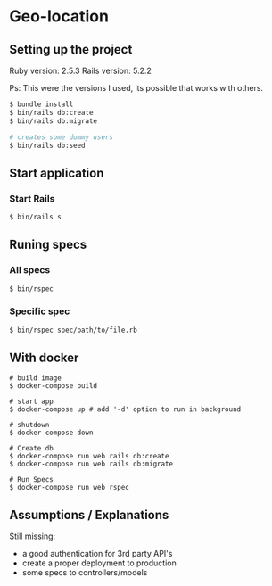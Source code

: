 # Geo-location

## Setting up the project

Ruby version: 2.5.3
Rails version: 5.2.2

Ps: This were the versions I used, its possible that works with others.

```bash
$ bundle install
$ bin/rails db:create
$ bin/rails db:migrate

# creates some dummy users
$ bin/rails db:seed
```

## Start application

### Start Rails
```bash
$ bin/rails s
```

## Runing specs

### All specs
```bash
$ bin/rspec 
```

### Specific spec
```bash
$ bin/rspec spec/path/to/file.rb
```

## With docker
```
# build image
$ docker-compose build

# start app
$ docker-compose up # add '-d' option to run in background

# shutdown
$ docker-compose down

# Create db
$ docker-compose run web rails db:create
$ docker-compose run web rails db:migrate

# Run Specs
$ docker-compose run web rspec
```


## Assumptions / Explanations
Still missing:
- a good authentication for 3rd party API's
- create a proper deployment to production
- some specs to controllers/models
